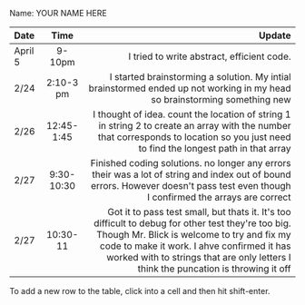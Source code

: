 Name: YOUR NAME HERE

| Date    |    Time    |                                                                                                                                                                                                                                                                                 Update |
|:--------|:----------:|---------------------------------------------------------------------------------------------------------------------------------------------------------------------------------------------------------------------------------------------------------------------------------------:|
| April 5 |   9-10pm   |                                                                                                                                                                                                                                             I tried to write abstract, efficient code. |
| 2/24    | 2:10-3 pm  |                                                                                                                                                              I started brainstorming a solution. My intial brainstormed ended up not working in my head so brainstorming something new |
| 2/26    | 12:45-1:45 |                                                                                                  I thought of idea. count the location of string 1 in string 2 to create an array with the number that corresponds to location so you just need to find the longest path in that array |
| 2/27    | 9:30-10:30 |                                                                                                      Finished coding solutions. no longer any errors their was a lot of string and index out of bound errors. However doesn't pass test even though I confirmed the arrays are correct |
| 2/27    |  10:30-11  | Got it to pass test small, but thats it. It's too difficult to debug for other test they're too big. Though Mr. Blick is welcome to try and fix my code to make it work. I ahve confirmed it has worked with to strings that are only letters I think the puncation is throwing it off |


To add a new row to the table, click into a cell and then hit shift-enter.